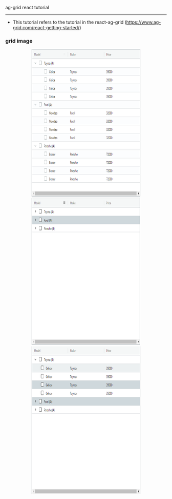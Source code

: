 ag-grid react tutorial

-------------------------

- This tutorial refers to the tutorial in the react-ag-grid (https://www.ag-grid.com/react-getting-started/)


### grid image 

<p align="center">
<img width="340px" height="460px" src="https://github.com/yunyoung1819/ag-grid-example/blob/master/src/grid1.png?raw=true"/><br/>
<img width="340px" height="460px" src="https://github.com/yunyoung1819/ag-grid-example/blob/master/src/grid2.PNG?raw=true"/>
<br/>
<img width="340px" height="460px" src="https://github.com/yunyoung1819/ag-grid-example/blob/master/src/grid3.PNG?raw=true"/>
</p>
